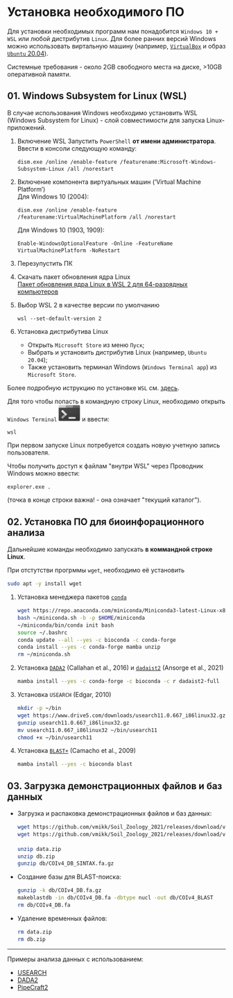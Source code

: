 # Установка необходимого ПО

Для установки необходимых программ нам понадобится `Windows 10 + WSL` или любой дистрибутив `Linux`.
Для более ранних версий Windows можно использовать виртальную машину (например, [`VirtualBox`](https://download.virtualbox.org/virtualbox/6.1.26/VirtualBox-6.1.26-145957-Win.exe) и образ [`Ubuntu` 20.04](https://ubuntu.com/download/desktop/thank-you?version=20.04.3&architecture=amd64)).

Системные требования - около 2GB свободного места на диске, >10GB оперативной памяти.


## 01. Windows Subsystem for Linux (WSL)

В случае использования Windows необходимо установить WSL (Windows Subsystem for Linux) - слой совместимости для запуска Linux-приложений.

1. Включение WSL
    Запустить `PowerShell` **от имени администратора**.<br/>
    Ввести в консоли следующую команду:
    ```
    dism.exe /online /enable-feature /featurename:Microsoft-Windows-Subsystem-Linux /all /norestart
    ```
2. Включение компонента виртуальных машин (‘Virtual Machine Platform’)<br/>
    Для Windows 10 (2004):
    ```
    dism.exe /online /enable-feature /featurename:VirtualMachinePlatform /all /norestart
    ```
    Для Windows 10 (1903, 1909):
    ```
    Enable-WindowsOptionalFeature -Online -FeatureName VirtualMachinePlatform -NoRestart
    ```

3. Перезупустить ПК

4. Скачать пакет обновления ядра Linux<br/>
    [Пакет обновления ядра Linux в WSL 2 для 64-разрядных компьютеров](https://wslstorestorage.blob.core.windows.net/wslblob/wsl_update_x64.msi)


5. Выбор WSL 2 в качестве версии по умолчанию
    ```
    wsl --set-default-version 2
    ```

6. Установка дистрибутива Linux
    - Открыть `Microsoft Store` из меню `Пуск`;
    - Выбрать и установить дистрибутив Linux (например, `Ubuntu 20.04`);
    - Также установить терминал Windows (`Windows Terminal app`) из `Microsoft Store`.


Более подробную иструкцию по установке `WSL` см. [здесь](https://docs.microsoft.com/ru-ru/windows/wsl/install-win10).


Для того чтобы попасть в командную строку Linux, необходимо открыть `Windows Terminal` <img src="Images/windows_terminal_icon.png" width="50" title="Windows Terminal"> и ввести:<br/>
```
wsl
```

При первом запуске Linux потребуется создать новую учетную запись пользователя.


Чтобы получить доступ к файлам "внутри WSL" через Проводник Windows можно ввести:
```
explorer.exe .
```
(точка в конце строки важна! - она означает "текущий каталог").


## 02. Установка ПО для биоинфорационного анализа

Дальнейшие команды необходимо запускать **в коммандной строке Linux**.<br/>

При отстутстви прогрммы `wget`, необходимо её установить
```bash
sudo apt -y install wget
```

1. Установка менеджера пакетов [`conda`](https://conda.io/miniconda.html)

    ```bash
    wget https://repo.anaconda.com/miniconda/Miniconda3-latest-Linux-x86_64.sh -O ~/miniconda.sh
    bash ~/miniconda.sh -b -p $HOME/miniconda
    ~/miniconda/bin/conda init bash
    source ~/.bashrc
    conda update --all --yes -c bioconda -c conda-forge
    conda install --yes -c conda-forge mamba unzip
    rm ~/miniconda.sh
    ```


2. Установка [`DADA2`](https://benjjneb.github.io/dada2/index.html) (Callahan et al., 2016) и [`dadaist2`](https://quadram-institute-bioscience.github.io/dadaist2/) (Ansorge et al., 2021)

    ```bash
    mamba install --yes -c conda-forge -c bioconda -c r dadaist2-full
    ```


3. Установка `USEARCH` (Edgar, 2010)

    ```bash
    mkdir -p ~/bin
    wget https://www.drive5.com/downloads/usearch11.0.667_i86linux32.gz
    gunzip usearch11.0.667_i86linux32.gz
    mv usearch11.0.667_i86linux32 ~/bin/usearch11
    chmod +x ~/bin/usearch11
    ```

4. Установка [`BLAST+`](https://www.ncbi.nlm.nih.gov/books/NBK279690/) (Camacho et al., 2009)

    ```bash
    mamba install --yes -c bioconda blast
    ```

## 03. Загрузка демонстрационных файлов и баз данных

- Загрузка и распаковка демонстрационных файлов и баз данных:

    ```bash
    wget https://github.com/vmikk/Soil_Zoology_2021/releases/download/v1/data.zip
    wget https://github.com/vmikk/Soil_Zoology_2021/releases/download/v1/db.zip
    
    unzip data.zip
    unzip db.zip
    gunzip db/COIv4_DB_SINTAX.fa.gz
    ```

- Создание базы для BLAST-поиска:

    ```bash
    gunzip -k db/COIv4_DB.fa.gz
    makeblastdb -in db/COIv4_DB.fa -dbtype nucl -out db/COIv4_BLAST
    rm db/COIv4_DB.fa
    ```

- Удаление временных файлов:

    ```bash
    rm data.zip
    rm db.zip
    ```


_________________

Примеры анализа данных с использованием:
- [USEARCH](01_USEARCH.md)
- [DADA2](02_DADA2.md)
- [PipeCraft2](03_PipeCraft2.md)
